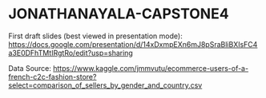 # JONATHANAYALA-CAPSTONE4

First draft slides (best viewed in presentation mode): https://docs.google.com/presentation/d/14xDxmpEXn6mJ8pSraBliBXIsFC4a3E0DFhTMtIRgtRo/edit?usp=sharing

Data Source: https://www.kaggle.com/jmmvutu/ecommerce-users-of-a-french-c2c-fashion-store?select=comparison_of_sellers_by_gender_and_country.csv
